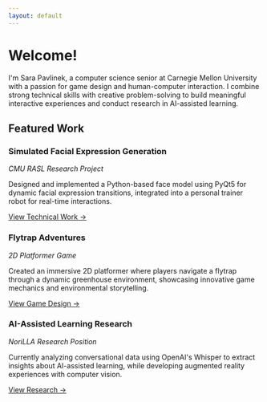 ```yaml
---
layout: default
---
```


# Welcome!

I'm Sara Pavlinek, a computer science senior at Carnegie Mellon University with a passion for game design and human-computer interaction. I combine strong technical skills with creative problem-solving to build meaningful interactive experiences and conduct research in AI-assisted learning.

## Featured Work

### Simulated Facial Expression Generation
*CMU RASL Research Project*

Designed and implemented a Python-based face model using PyQt5 for dynamic facial expression transitions, integrated into a personal trainer robot for real-time interactions.

[View Technical Work →](/work/technical/)

### Flytrap Adventures
*2D Platformer Game*

Created an immersive 2D platformer where players navigate a flytrap through a dynamic greenhouse environment, showcasing innovative game mechanics and environmental storytelling.

[View Game Design →](/work/game-design/)

### AI-Assisted Learning Research
*NoriLLA Research Position*

Currently analyzing conversational data using OpenAI's Whisper to extract insights about AI-assisted learning, while developing augmented reality experiences with computer vision.

[View Research →](/work/research/)

